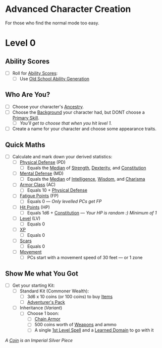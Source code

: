 # Advanced Character Creation

For those who find the normal mode too easy.

# Level 0

## Ability Scores

- [ ] Roll for [Ability Scores](../../Player%20Characters/The%20Ability%20Scores/Ability%20Scores.md):
	- [ ] Use [Old School Ability Generation](Old%20School%20Ability%20Generation.md)

## Who Are You?

- [ ] Choose your character's [Ancestry](../../Player%20Characters/Ancenstries/Ancestry.md).
- [ ] Choose the [Background](../../Player%20Characters/Backgrounds/Background.md) your character had, but DONT choose a [Primary Skill](../../Player%20Characters/Backgrounds/Primary%20Skill.md).
	- [ ] *You'll get to choose that when you hit level 1.*
- [ ] Create a name for your character and choose some appearance traits.

## Quick Maths

- [ ] Calculate and mark down your derived statistics:
	- [ ] [Physical Defense](../../Player%20Characters/Derived%20Statistics/Physical%20Defense.md) (PD)
		- [ ] Equals the [Median](../../Game%20Procedures/Core%20Procedures/Half.md#Median) of [Strength](../../Player%20Characters/The%20Ability%20Scores/Strength.md), [Dexterity](../../Player%20Characters/The%20Ability%20Scores/Dexterity.md), and [Constitution](../../Player%20Characters/The%20Ability%20Scores/Constitution.md)
	- [ ] [Mental Defense](../../Player%20Characters/Derived%20Statistics/Mental%20Defense.md) (MD)
		- [ ] Equals the [Median](../../Game%20Procedures/Core%20Procedures/Half.md#Median) of [Intelligence](../../Player%20Characters/The%20Ability%20Scores/Intelligence.md), [Wisdom](../../Player%20Characters/The%20Ability%20Scores/Wisdom.md), and [Charisma](../../Player%20Characters/The%20Ability%20Scores/Charisma.md)
	- [ ] [Armor Class](../../Player%20Characters/Derived%20Statistics/Armor%20Class.md) (AC)
		- [ ] Equals 10 + [Physical Defense](../../Player%20Characters/Derived%20Statistics/Physical%20Defense.md)
	- [ ] [Fatigue Points](../../Player%20Characters/Derived%20Statistics/Fatigue%20Points.md) (FP)
		- [ ] Equals 0 — *Only levelled PCs get FP*
	- [ ] [Hit Points](../../Player%20Characters/Derived%20Statistics/Hit%20Points.md) (HP)
		- [ ] Equals 1d6 + [Constitution](../../Player%20Characters/The%20Ability%20Scores/Constitution.md) — *Your HP is random :) Minimum of 1*
	- [ ] [Level](../../Player%20Characters/Derived%20Statistics/Level.md) (LV)
		- [ ] Equals 0
	- [ ] [XP](../../Player%20Characters/Derived%20Statistics/Experience%20Points.md)
		- [ ] Equals 0
	- [ ] [Scars](../../Player%20Characters/Derived%20Statistics/Scars.md)
		- [ ] Equals 0
	- [ ] [Movement](../../Game%20Procedures/Combat/Movement.md)
		- [ ] PCs start with a movement speed of 30 feet — or 1 zone

## Show Me what You Got

- [ ] Get your starting Kit:
	- [ ] Standard Kit (Commoner Wealth):
		- [ ] 3d6 x 10 coins (or 100 coins) to buy [Items](../../Items%20and%20Gear/Items.md)
		- [ ] [Adventurer's Pack](../../Items%20and%20Gear/Gear/100%20Coins/Adventurer's%20Pack.md)
	- [ ] Inheritance (*Variant*)
		- [ ] Choose 1 boon:
			- [ ] [Chain Armor](../../Items%20and%20Gear/Armor/Mundane%20Armor/Chain%20Armor.md)
			- [ ] 500 coins worth of [Weapons](../../Items%20and%20Gear/Weapons/Weapons.md) and ammo
			- [ ] A single [1st Level Spell](../../Magic/Spells/Spells%20by%20Level/Level%201/1st%20Level%20Spells.md) and a [Learned Domain](../../Magic/Spellcasting/Spell%20Learning/Learned%20Domains.md) to go with it

*A [Coin](../../Resources%20for%20GMs/Economy/Coins.md) is an Imperial Silver Piece*
